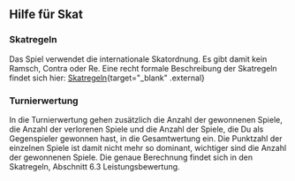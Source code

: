 ﻿
## Hilfe für Skat

### Skatregeln

Das Spiel verwendet die internationale Skatordnung. Es gibt damit kein Ramsch, Contra oder Re.
Eine recht formale Beschreibung der Skatregeln findet sich hier:
[Skatregeln](https://www.ispaworld.info/images/phocadownload/ISPA-World/ISkO-2018-3.3.pdf){target="_blank" .external}

### Turnierwertung

In die Turnierwertung gehen zusätzlich die Anzahl der gewonnenen Spiele, die Anzahl der
verlorenen Spiele und die Anzahl der Spiele, die Du als Gegenspieler gewonnen hast, in die 
Gesamtwertung ein. Die Punktzahl der einzelnen Spiele ist damit nicht mehr so dominant, wichtiger sind
die Anzahl der gewonnenen Spiele. Die genaue Berechnung findet sich in den Skatregeln, Abschnitt 6.3 Leistungsbewertung.



